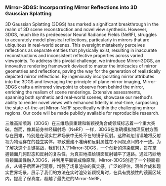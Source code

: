 ### Mirror-3DGS: Incorporating Mirror Reflections into 3D Gaussian Splatting

3D Gaussian Splatting (3DGS) has marked a significant breakthrough in the realm of 3D scene reconstruction and novel view synthesis. However, 3DGS, much like its predecessor Neural Radiance Fields (NeRF), struggles to accurately model physical reflections, particularly in mirrors that are ubiquitous in real-world scenes. This oversight mistakenly perceives reflections as separate entities that physically exist, resulting in inaccurate reconstructions and inconsistent reflective properties across varied viewpoints. To address this pivotal challenge, we introduce Mirror-3DGS, an innovative rendering framework devised to master the intricacies of mirror geometries and reflections, paving the way for the generation of realistically depicted mirror reflections. By ingeniously incorporating mirror attributes into the 3DGS and leveraging the principle of plane mirror imaging, Mirror-3DGS crafts a mirrored viewpoint to observe from behind the mirror, enriching the realism of scene renderings. Extensive assessments, spanning both synthetic and real-world scenes, showcase our method's ability to render novel views with enhanced fidelity in real-time, surpassing the state-of-the-art Mirror-NeRF specifically within the challenging mirror regions. Our code will be made publicly available for reproducible research.

三维高斯喷溅（3DGS）在三维场景重建和新颖视角合成领域标志着一个重大突破。然而，像其前身神经辐射场（NeRF）一样，3DGS在准确模拟物理反射方面存在困难，特别是在现实世界场景中无处不在的镜子反射。这种疏忽错误地将反射视为物理存在的独立实体，导致重建不准确和反射属性在不同视点间的不一致。为了解决这个关键挑战，我们引入了Mirror-3DGS，一个创新的渲染框架，旨在掌握镜面几何形态和反射的复杂性，为真实地描绘镜面反射铺平了道路。通过巧妙地将镜面属性融入3DGS，并利用平面镜成像原理，Mirror-3DGS创造了一个镜面视点，从镜子后面进行观察，增强了场景渲染的真实感。广泛的评估，涵盖合成和现实世界场景，展示了我们的方法在实时渲染新颖视角时，在具有挑战性的镜面区域内，提高了保真度，超越了最先进的Mirror-NeRF。
